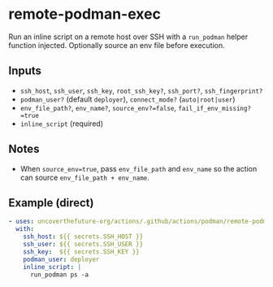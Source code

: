 # remote-podman-exec

Run an inline script on a remote host over SSH with a `run_podman` helper function injected. Optionally source an env file before execution.

## Inputs
- `ssh_host`, `ssh_user`, `ssh_key`, `root_ssh_key?`, `ssh_port?`, `ssh_fingerprint?`
- `podman_user?` (default `deployer`), `connect_mode?` (`auto|root|user`)
- `env_file_path?`, `env_name?`, `source_env?=false`, `fail_if_env_missing?=true`
- `inline_script` (required)

## Notes
- When `source_env=true`, pass `env_file_path` and `env_name` so the action can source `env_file_path + env_name`.

## Example (direct)
```yaml
- uses: uncoverthefuture-org/actions/.github/actions/podman/remote-podman-exec@master
  with:
    ssh_host: ${{ secrets.SSH_HOST }}
    ssh_user: ${{ secrets.SSH_USER }}
    ssh_key:  ${{ secrets.SSH_KEY }}
    podman_user: deployer
    inline_script: |
      run_podman ps -a
```
